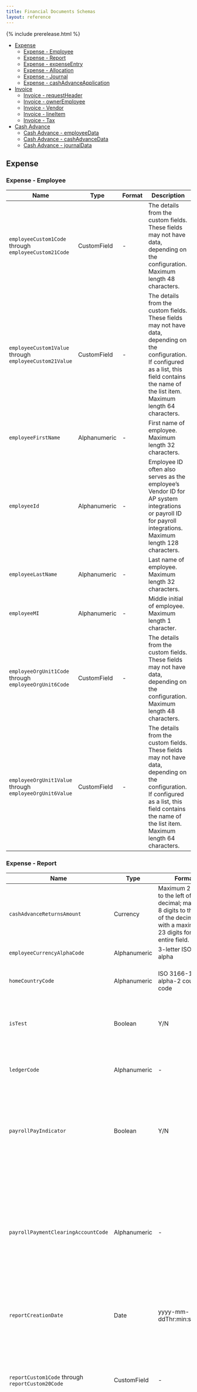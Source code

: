 ```yaml
---
title: Financial Documents Schemas
layout: reference
---
```


{% include prerelease.html %}

* [Expense](#scexpense)
  * [Expense - Employee](#scexpemploy)
  * [Expense - Report](#scexprep)
  * [Expense - expenseEntry](#scexpent)
  * [Expense - Allocation](#scexpall)
  * [Expense - Journal](#scexpjour)
  * [Expense - cashAdvanceApplication](#scexpcaa)
* [Invoice](#scinvoice)
  * [Invoice - requestHeader](#scinvreq)
  * [Invoice - ownerEmployee](#scinvown)
  * [Invoice - Vendor](#scinvven)
  * [Invoice - lineItem](#scinclin)
  * [Invoice - Tax](#scinvtax)
* [Cash Advance](#sccashadv)
  * [Cash Advance - employeeData](#sccaemp)
  * [Cash Advance - cashAdvanceData](#sccaadv)
  * [Cash Advance - journalData](#sccajour)

## <a name="scexpense"></a>Expense

### <a name="scexpemploy"></a>Expense - Employee

Name|Type|Format|Description
---|---|---|---
`employeeCustom1Code` through `employeeCustom21Code`|CustomField|-|The details from the custom fields. These fields may not have data, depending on the configuration. Maximum length 48 characters.
`employeeCustom1Value` through `employeeCustom21Value`|CustomField|-|The details from the custom fields. These fields may not have data, depending on the configuration. If configured as a list, this field contains the name of the list item. Maximum length 64 characters.
`employeeFirstName`|Alphanumeric|-|First name of employee. Maximum length 32 characters.
`employeeId`|Alphanumeric|-|Employee ID often also serves as the employee’s Vendor ID for AP system integrations or payroll ID for payroll integrations. Maximum length 128 characters.
`employeeLastName`|Alphanumeric|-|Last name of employee. Maximum length 32 characters.
`employeeMI`|Alphanumeric|-|Middle initial of employee. Maximum length 1 character.
`employeeOrgUnit1Code` through `employeeOrgUnit6Code`|CustomField|-|The details from the custom fields. These fields may not have data, depending on the configuration. Maximum length 48 characters.
`employeeOrgUnit1Value` through `employeeOrgUnit6Value`| CustomField|-|The details from the custom fields. These fields may not have data, depending on the configuration. If configured as a list, this field contains the name of the list item. Maximum length 64 characters.

### <a name="scexprep"></a>Expense - Report

Name|Type|Format|Description
---|---|---|---
`cashAdvanceReturnsAmount`|Currency|Maximum 23 digits to the left of the decimal; maximum 8 digits to the right of the decimal; with a maximum of 23 digits for the entire field.|Amount of cash advance returned.
`employeeCurrencyAlphaCode`|Alphanumeric|3-letter ISO 4217 alpha|Reimbursement currency .
`homeCountryCode`|Alphanumeric|ISO 3166-1 alpha-2 country code|The report country. Example: United States is US.
`isTest`|Boolean|Y/N|Signifies if this report belongs to a test user in system. Y = test user, N = not a test user.
`ledgerCode`|Alphanumeric|-|External accounting system ID. Maximum length 20 characters.
`payrollPayIndicator`|Boolean|Y/N|This field indicates whether the expense group the report user belongs to is configured to reimburse employees using Payroll.
`payrollPaymentClearingAccountCode`|Alphanumeric|-|SAP customers who reimburse their employees via Payroll need to capture a payroll clearing account code as part of the accounting entry during the financial posting process. Maximum length 128 characters.
`reportCreationDate`|Date|yyyy-mm-ddThr:min:sec.msZ|Date the report was created. Maximum length 24 characters.
`reportCustom1Code` through `reportCustom20Code`|CustomField|-|The details from the custom fields. These fields may not have data, depending on the configuration. Maximum length 48 characters.
`reportCustom1Value` through `reportCustom20Value`| CustomField|-|The details from the custom fields. These fields may not have data, depending on the configuration. If configured as a list, this field contains the name of the list item. Maximum length 64 characters.
`reportEndDate`|Date|yyyy-mm-ddThr:min:sec.msZ|End date from the report header. Can be imported from trip data or manually entered.
`reportId`|Alphanumeric|Unique (across all SAP Concur clients) 32 character varchar.|Often used as a voucher number when integrating across AP systems.
`reportKey`|Integer|-|A unique ID (within a single SAP Concur client's company) generated by the system. An alternative to the `reportId`. Starts with 1 and increments with each expense report. Maximum length 11 characters.
`reportName`|Alphanumeric|-|Report name assigned by employee. Maximum length 40 characters.
`reportOrgUnit1Code` through `reportOrgUnit20Code`| CustomField|-|The details from the custom fields. These fields may not have data, depending on the configuration. The second segment in the fully qualified GL string should use Org Unit 2, except the natural account field. The natural account data is stored in column 167 of the SAE. Maximum length 48 characters.
`reportOrgUnit1Value` through `reportOrgUnit20Value`| CustomField|-|The details from the custom fields. These fields may not have data, depending on the configuration. If configured as a list, this field contains the name of the list item. Maximum length 64 characters.
`reportPaymentProcessingDate`| Date|yyyy-mm-ddThr:min:sec.msZ|The date that the report completed all approvals and was ready to be extracted for payment. Maximum length 24 characters.
`reportStartDate`|Date|-|Report start date. Maximum length 24 characters.
`reportSubmitDate`|Date|-|Date/time the employee submitted the report for approval. Maximum length 24 characters.
`reportUserDefinedDate`|Date|-|Custom date/time specified by user. Maximum length 24 characters.
`revisionNumber`|Numeric|-|Report revision number. This will be used to track changes made to posted expenses. Default value is 1. Maximum length 32 characters.
`totalApprovedAmount`|Currency|Maximum 23 digits to the left of the decimal; maximum 8 digits to the right of the decimal; with a maximum of 23 digits for the entire field.|Total approved amount of the report.
`versionId`|Numeric|-|The version of the FI Document, which is the same as the version of the API endpoint. Maximum length 32 characters.

### <a name="scexpent"></a>Expense - expenseEntry

Name|Type|Format|Description
---|---|---|---
`cardAccountID`|Alphanumeric|-|ID for the card account. This can be used by the receiving system to condense transactions associated with this card. Maximum length 32 characters.
`cardProgramTypeCode`|Alphanumeric|-|The code used to identify the card’s program type. Maximum length 5 characters.
`cardStatementPeriodEndDate`|Date|yyyy-mm-ddThr:min:sec.msZ|The date of the end of the statement period. Maximum length 24 characters.
`cardStatementPeriodStartDate`|Date|yyyy-mm-ddThr:min:sec.msZ|The date of the start of the statement period. Maximum length 24 characters.
`cardTransactionAmount`|Currency|Maximum 23 digits to the left of the decimal; maximum 8 digits to the right of the decimal; with a maximum of 23 digits for the entire field.|Amount of the charge in the spend currency.
`cardTransactionCurrency`|Alphanumeric|ISO 4217 3-letter alpha code.|Currency code for the spend currency.
`cardTransactionID`|Alphanumeric|-|Reference number from the credit card vendor. Maximum length 32 characters.
`cardTransactionPostedAmount`|Currency|Maximum 23 digits to the left of the decimal; maximum 8 digits to the right of the decimal; with a maximum of 23 digits for the entire field.|Amount of the charge in the billing currency of the card.
`cardTransactionPostedCurrency`|Alphanumeric|ISO 4217 3-letter alpha code.|Currency code for the card billing currency.
`clearingAccountCode`|Alphanumeric|-|Contains the expense type account code. - or - If a CBCP Personal expense, the company card clearing account code. - or - If charge is tied to a Statement Report, and accounting code is set for Company Billed card account, the card's accounting code as specified in the **Account Code** field when creating or editing a CBS account. Maximum length 20 characters.
`entryApprovedAmount`|Currency|Maximum 23 digits to the left of the decimal; maximum 8 digits to the right of the decimal; with a maximum of 23 digits for the entire field.|Amount approved in the reimbursement currency.  
`entryCountryCode`|Alphanumeric|2-character country code.|Report entry country code.
`entryCountrySubCode`|Alphanumeric|-|Report entry country sub code. Maximum length 6 characters.
`entryCurrAlphaCode`|Alphanumeric|ISO 4217 3-letter alpha code.|Currency ISO alpha code for the spend currency if not an imported credit card or the invoice currency if this is a credit card. Maximum length 4 characters.
`entryCustom1Code` through `entryCustom40Code`|CustomField|-|The details from the custom fields. These fields may not have data, depending on the configuration. Maximum length 48 characters.
`entryCustom1Value` through `entryCustom40Value`|CustomField|-|The details from the custom fields. These fields may not have data, depending on the configuration. If configured as a list, this field contains the name of the list item. Maximum length 64 characters.
`entryDate`|Date|yyyy-mm-ddThr:min:sec.msZ|Date that this expense was incurred (when the money was spent or credit card receipt date).
`entryDescription`|Alphanumeric|-|Expense description as entered by the employee. Maximum length 64 characters.
`entryElectronicReceiptId`|GUUID|-|Electronic receipt ID. Maximum length 24 characters.
`entryExchangeRate`|Numeric|-|Rate used to convert from the report entry (spend) currency to the report (reimbursement) currency. Maximum length 23 characters.
`entryExchangeRateDirection`|Alphanumeric|M/D|The direction of the exchange rate conversion. Either: M = Multiply or D = Divide.
`entryId`|GUUID|-|Report entry sync GUUID unique key. Maximum length 32 characters.
`entryIsBillable`|Boolean|Y/N|Yes or no is the expense billable.
`entryIsPersonal`|Boolean|Y/N|Yes or no is the expense personal.
`entryLocationCityName`|Alphanumeric|-|Report entry location city name. Maximum length 64 characters.
`entryLocationName`|Alphanumeric|-|Report entry location name. Maximum length 64 characters.
`entryOrgUnit1Value` through `entryOrgUnit6Value`| CustomField|-|The details from the custom fields. These fields may not have data, depending on the configuration. If configured as a list, this field contains the name of the list item. Maximum length 64 characters.
`entryOrgUnit1Code` through `entryOrgUnit6Code`|CustomField|-|The details from the custom fields. These fields may not have data, depending on the configuration. Maximum length 48 characters.
`entryReceiptId`|GUUID|-|Non-electronic receipt image. Maximum length 32 characters.
`entryReceiptType`|Alphanumeric|T/R/N|One of these: T = Tax receipt, R = Regular receipt, or N = No receipt.
`entrySupplierTaxID`|Alphanumeric|-|Report entry XML receipt supplier tax ID. Maximum length 64 characters.
`entryUuid`|GUUID|-|Report Entry XML Receipt UUID. Maximum length 32 characters.
`entryVendorCode`|Alphanumeric|-|Vendor name list short code. Maximum length 32 characters.
`entryVendorDescription`|Alphanumeric|-|Vendor description. Maximum length 64 characters.
`expensePayIndicator`|Boolean|Either: 1 = Expense Pay or blank = not Expense Pay.|Indicates whether Expense Pay reimbursed this journal entry.
`expenseTypeCode`|Alphanumeric|-|Code for the expense type. Maximum length 5 characters.
`expenseTypeName`|Alphanumeric|-|Expense type name. Maximum length 64 characters.
`legacyEntryId`|Integer|-|Legacy report entry key. Maximum length 11 characters.
`liabilityAccountCode`|Alphanumeric|-|The liability account code assigned to the funding account paying this entry. Maximum length 48 characters.
`offsetPayType`|Boolean|Y/N|Use Offsets. Y = Yes, N= No.
`reportEntryPatKey`|Alphanumeric|-|Report Entry Payment Code. Maximum length 4 characters.

### <a name="scexpall"></a>Expense - Allocation

Name|Type|Format|Description
---|---|---|---
`allocationCustom1Code` through `allocationCustom20Code`|CustomField|-|The details from the custom fields. These fields may not have data, depending on the configuration. Maximum length 48 characters.
`allocationCustom1Value` through `allocationCustom20Value`| CustomField|-|The details from the custom fields. These fields may not have data, depending on the configuration. If configured as a list, this field contains the name of the list item. Maximum length 64 characters.
`allocationId`|GUUID|-|System-generated unique key for this allocation record. Maximuml length 32 characters.
`allocationPercentage`|Numeric|-|Percent of the report entry assigned to this allocation record. Maximum length 11 characters.

### <a name="scexpjour"></a>Expense - Journal

Name|Type|Format (length)|Description
---|---|---|---
`accountingTransactionType`|Alphanumeric|-|This is the Intuit QuickBooks specific transaction value. It will be null or a value (GJ, CC, or BILL) depending on if it’s a `journalpayee` or `journalpayer`. This determines if a transaction should be posted as Bill or Credit Card in QuickBooks. Maximum length 24 characters.
`amountGrossCard`|Currency|Maximum 23 digits to the left of the decimal; maximum 8 digits to the right of the decimal; with a maximum of 23 digits for the entire field.|Amount due to the company card of either CBCP or IBCP type for this detail row.
`amountNetOfReclaim`|Currency|Maximum 23 digits to the left of the decimal; maximum 8 digits to the right of the decimal; with a maximum of 23 digits for the entire field.|Gross Journal amount subtracting reclaimable tax. Or the Net Journal amount adding non-reclaimable tax.
`amountNetOfTax`|Currency|Maximum 23 digits to the left of the decimal; maximum 8 digits to the right of the decimal; with a maximum of 23 digits for the entire field.|Allocated net of reclaim tax. You get this by starting from the net and adding the tax that is not reclaimable, or starting with the gross and subtracting reclaimable.
`amountTax`|Currency| Maximum 23 digits to the left of the decimal; maximum 8 digits to the right of the decimal; with a maximum of 23 digits for the entire field.|This is the Gross Journal amount subtracting the total Tax amount.
`cardTransactionReferenceNumber`| Numeric|-|Reference number from the credit card vendor. Maximum length 64 characters.
`journalAccountCode`|Alphanumeric|-|Contains the expense type account code. - or - If a CBCP Personal expense, the company card clearing account code. - or - If charge is tied to a Statement Report, and accounting code is set for Company Billed card account, the card's accounting code as specified in the **Account Code** field when creating or editing a CBS account. Maximum length 48 characters.
`journalPayee`|Alphanumeric|-|Payment code name for the payee. Maximum length 4 characters.
`journalPayer`|Alphanumeric|-|Payment code name for the payer. Maximum length 4 characters.
`taxGuid`|GUUID|-|Unique identifier associated with the report entry tax allocation. Maximum length 32 characters.

### <a name="scexpcaa"></a>Expense - cashAdvanceApplication

Name|Type|Format|Description
---|---|---|---
`cashAdvanceApplicationAmount`|Currency|Maximum 23 digits to the left of the decimal; maximum 8 digits to the right of the decimal; with a maximum of 23 digits for the entire field.|Cash advance utilized amount.
`cashAdvanceClearingAccountCode`| Alphanumeric|-|The Account Code is the clearing account code which was configured for the employee in the profile. Maximum length 48 characters.
`cashAdvanceId`|GUUID|-|Unique system ID assigned to the cash advance. Maximum length 32 characters.
`cashAdvanceTransactionType`|Numeric|-|Type of transaction: 1 = Issue or return to administrator, 2 = Application, including cash advance return expense within a report, or 3 = System cash advance, from balance carry forward.

## <a name="scinvoice"></a>Invoice

### <a name="scinvreq"></a>Invoice - requestHeader

Name|Type|Format|Description
---|---|---|---
`amountNetInvoice`|Numeric|-|The invoice total amount minus the shipping and tax amounts. Maximum length 23 characters.
`amountShippingTotal`|Numeric|-|The value for the shipping amount header field. Maximum length 23 characters.
`amountTax`|Numeric|-|The total amount of tax on a given invoice. Maximum length 23 characters.
`amountVAT1` through `amountVAT4`|Numeric|23|The individual total VAT amounts for the invoice. Maximum length 23 characters.
`clearingAccountCode`|String|-|Contains the expense type account code. - or - If a CBCP Personal expense, the company card clearing account code. - or - If charge is tied to a Statement Report, and accounting code is set for Company Billed card account, the card's accounting code as specified in the **Account Code** field when creating or editing a CBS account. Maximum length 20 characters.
`currencyAlphaCode`|String|ISO 4217 3-letter alpha code.|Currency ISO alpha code for the spend currency if not an imported credit card or the invoice currency if this is a credit card.
`deliverySlipNumber`|String|-|Delivery slip number of the receipt which is associated to the invoice line item. Maximum length 256 characters.
`discountPercentage`|Numeric|Percentage|Percent value that defines the amount of discount that would be applied.
`discountTermsDays`|Numeric|-|Numeric value defining the discount term day amount. Maximum length 3 characters.
`invoiceDate`|Date|YYYY-MM-DD|Date of the invoice.
`invoicePayIndicator`|Y/N|-|Signifies if this report belongs to a test user in system.
`invoiceReceivedDate`|Date|YYYY-MM-DD|The date on which the invoice was received.
`isTest`|Y/N|-|Signifies if this report belongs to a test user in system.
`ledgerCode`|String|-|External accounting system ID. Maximum length 20 characters.
`ledgerName`|String|-|The general ledger tied to the invoice. Maximum length 100 characters.
`multiplePurchaseOrder`|Y/N|-|Defines whether or not multiple purchase orders are tied to the invoice.
`netPaymentTermDays`|Numeric|-|Numeric value defining the payment term day amount. Maximum length 3 characters.
`paymentDueDate`|Date|YYYY-MM-DD|The date the payment is due for a given invoice.
`payMethodType`|String|Drop Down Selector. Valid format options include: ACH, client paid, check, PAYPVD, wire, card, or VCHER.|The method used to pay the invoice, as of the point in time the extract is run. **NOTE:** It is possible for the method to be changed or updated *post-extract* through either the Payment Confirmation import (if the client controls payments), or through Invoice Pay (using Payment Manager).
`postingDate`|Date|YYYY-MM-DD|The date the invoice will be posted to the ERP system.
`processCompleteDate`|Date|YYYY-MM-DD|The date the invoice was processed.
`reqKey`|Numeric|Integer|An integer that uniquely defines this invoice in SAP Concur. This is the value that the Invoice Confirmation Import uses to match to this particular invoice.
`requestCreationDate`|Date|YYYY-MM-DD|The date the invoice was originally saved.
`requestCustom1Code` through `requestCustom24Code`|CustomField||The details from the custom fields. These fields may not have data, depending on the configuration. Maximum length 48 characters.
`requestCustom1Value` through `requestCustom24Value`|CustomField|-|The details from the custom fields. These fields may not have data, depending on the configuration. Maximum length 48 characters.
`requestDescription`|String|-|The invoice’s description. Maximum length 250 characters.
`requestId`|String|-|The unique identification assigned to the invoice. Maximum length 20 characters.
`requestOrgUnit1Code` through `requestOrgUnit6Code`|CustomField|-|The details from the custom fields. These fields may not have data, depending on the configuration. Maximum length 48 characters.
`requestOrgUnit1Value` through `requestOrgUnit6Value`| CustomField|-|The details from the custom fields. These fields may not have data, depending on the configuration. Maximum length 48 characters.
`requestTitle`|String|-|The invoice name. Maximum length 100 characters.
`requestTotal`|Numeric|Maximum 23 digits to the left of the decimal; maximum 8 digits to the right of the decimal; with a maximum of 23 digits for the entire field.|The sum of all Line Item Amounts plus Shipping Amount and Tax Amount for the invoice.
`revisionNumber`|Numeric|-|Invoice revision number. Default value is 1. Maximum length 32 characters.
`submitDate`|Date|YYYY-MM-DD|Date/time the employee submitted the invoice for approval.
`vendorInvoiceNumber`|String|-|The invoice number assigned by the vendor. Maximum length 50 characters.
`versionId`|String|-|The version of the FI Document, which is the same as the version of the API endpoint. Maximum length 32 characters.

### <a name="scinvown"></a>Invoice - ownerEmployee

Name|Type|Format|Description
---|---|---|---
`employeeCustom1Code` through `employeeCustom21Code`|CustomField|-|The details from the custom fields. These fields may not have data, depending on the configuration. Maximum length 48 characters.
`employeeCustom1Value` through `employleeCustom21Value`| CustomField|-|The details from the custom fields. These fields may not have data, depending on the configuration. Maximum length 48 characters.
`employeeFirstName`|String|-|First name of employee. Maximum length 32 characters.
`employeeId`|String|-|Employee ID often also serves as the employee’s Vendor ID for AP system integrations or Payroll ID for Payroll integrations. Maximum length 48 characters.
`employeeLastName`|String|-|Last name of employee. Maximum length 32 characters.
`employeeMI`|String|-|Middle initial of employee. Maximum length 1 character.
`employeeOrgUnit1Value` through `employeeOrgUnit6Value`| CustomField|-|The details from the custom fields. These fields may not have data, depending on the configuration. Maximum length 48 characters.

### <a name="scinvven"></a>Invoice - Vendor

Name|Type|Format|Description
---|---|---|---
`vendorCode`|String|-|The financial system's code for this vendor. Maximum length 23 characters.
`vendorContactFirstName`|String|-|Buyer contact for the vendor record’s first name. Maximum length 255 characters.
`vendorContactLastName`|String|-|Buyer contact for the vendor record’s last name. Maximum length 255 characters.
`vendorName`|String|-|The financial system's name for this vendor. Maximum length 255 characters.
`vendorRemitToAddressCode`|String|Less than or equal to 64.| The financial system's code for this address.

### <a name="scinclin"></a>Invoice - lineItem

Name|Type|Format|Description
---|---|---|---
`allocationAccountCode`|String|-|The Account Code for the Allocation related to this Journal Entry. Maximum length 20 characters.
`allocationCustom1Code` through `allocationCustom20Code`|CustomField|-|The details from the custom fields. These fields may not have data, depending on the configuration. Maximum length 48 characters.
`allocationCustom1Value` through `allocationCustom20Value`| CustomField|-|The details from the custom fields. These fields may not have data, depending on the configuration. Maximum length 48 characters.
`allocationKey`|Integer|-|System-generated unique key for this allocation record. Maximum length 13 characters.
`allocationPercentage`|Numeric|-|Percent of the report entry assigned to this allocation record. Maximum length 64 characters.
`journal`|String|-|Container for journal entries tied to the allocation. Maximum length 48 characters.
`accountCode`|Numeric|-|The financial system accounting code value tied to the invoice line. Maximum length 20 characters.
`amountGross`|Numeric|-|The gross amount (total amount) of the invoice line item. Maximum length 23 characters.
`amountNet`|Numeric|-|The net amount of the invoice line item not including shipping and tax. Maximum length 23 characters.
`amountShipping`|Numeric|Maximum 23 digits to the left of the decimal; maximum 8 digits to the right of the decimal; with a maximum of 23 digits for the entire field.|The value for the Shipping Amount header field. Maximum 23 digits to the left of the decimal; maximum 8 digits to the right of the decimal; with a maximum of 23 digits for the entire field.
`expenseTypeCode`|String|-|Code for the expense type so a value that isn’t language dependent is returned. Maximum length is 7 characters.
`expenseTypeName`|String|-|Expense type name. Maximum length 64 characters.
`externalLineItemId`|String|-|The PO Line item associated with to the Invoice. Maximum length 100 characters.
`lineItemCode`|String|-|The Primary Key value for the expense type. Maximum length 7 characters.
`lineItemCustom1Code` through `lineItemCustom20Code`|CustomField|-|The details from the custom fields. These fields may not have data, depending on the configuration. Maximum length 48 characters.
`lineItemCustom1Value` through `lineItemCustom20Value`| CustomField|-|The details from the custom fields. These fields may not have data, depending on the configuration. Maximum length 48 characters.
`lineItemDeliverySlipNumber`|String|-|Delivery Slip Number of the receipt which is associated to the invoice line item. Maximum length 256 characters.
`lineItemDescription`|String|-|The description of the goods or services being purchased on the individual invoice line. Maximum length 255 characters.
`lineItemPurchaseOrderNumber`|String|-|The purchase order number associated with the invoice line item (for a multiple purchase order-based invoice), or the purchase order number associated with the header (for a single purchase order-based invoice). Maximum length 10 characters.
`lineItemQuantity`|String|-|The quantity of the line item. Maximum length 23 characters.
`lineItemSequenceOrder`|Numeric|Integer| Line item number for the line item related to this Journal Entry. Value is dynamically generated by the system based on the number of lines.
`lineItemUnitPrice`|Numeric|-|The quantity unit price for the item being purchased. Maximum length 23 characters.
`poLineNumber`|Numeric|-|The PO line item number associated to the payment request. Maximum length 48 characters.
`receiptNumber`|Numeric|-|The Goods Receipt number. Maximum length 256 characters.
`receiptQuantity`|Numeric|-|The Goods Received quantity. Maximum length 23 characters.
`receiptItemID`|Numeric|-|The ID of the Goods Receipt tied to the Invoice and PO Line. Maximum length 48 characters.

### <a name="scinvtax"></a>Invoice - Tax

Name|Type|Format|Description
---|---|---|---
`amountTax`|Numeric|-|The taxation amount that exists on the invoice line. Maximum length 23 characters.
`taxCode`|String|-|Tax code assigned to this tax authority for the expense type entered on the expense entry. Maximum length 20 characters.
`taxField`|String|-|Defines which database field the tax resides in. Maximum length 20 characters.

## <a name="sccashadv"></a>Cash Advance

### <a name="sccaemp"></a>Cash Advance - employeeData

Name|Type|Format|Description
---|---|---|---
`employeeCustom1Code` through `employeeCustom21Code`|CustomField|-|The details from the custom fields. These fields may not have data, depending on the configuration. Maximum length 48 characters.
`employeeCustom1Value` through `employeeCustom21Value`|CustomField|-|The details from the custom fields. These fields may not have data, depending on the configuration. Maximum length 64 characters.
`employeeFirstName`|Alphanumeric|-|First name of employee. Maximum length 32 characters.
`employeeId`|Alphanumeric|-|Employee ID often also serves as the employee’s Vendor ID for AP system integrations or Payroll ID for Payroll integrations. Maximum length 128 characters.
`employeeLastName`|Alphanumeric|-|Last name of employee. Maximum length 32 characters.
`employeeMI`|Alphanumeric|-|Middle initial of employee. Maximum length 1 character.
`employeeOrgUnit1Code` through `employeeOrgUnit6Code`|CustomField|-|The details from the custom fields. These fields may not have data, depending on the configuration. Maximum length 48 characters.
`employeeOrgUnit1Value` through `employeeOrgUnit6Value`| CustomField|-|The details from the custom fields. These fields may not have data, depending on the configuration. Maximum length 64 characters.

### <a name="sccaadv"></a>Cash Advance - cashAdvanceData

Name|Type|Format|Description
---|---|---|---
`cardAccountID`|Alphanumeric|-|ID will be used initially by the receiving system to “condense” transactions associated with this card. It will also be used to retrieve the card number in a separate API call. Maximum length 32 bytes.
`cardTransactionAmount`|Currency|Maximum 23 digits to the left of the decimal; maximum 8 digits to the right of the decimal; with a maximum of 23 digits for the entire field.|Amount of the charge in the spend currency.
`cardTransactionCurrency`|Alphanumeric|ISO 4217 3-letter alpha code.|Currency code for the spend currency.
`cardTransactionID`|Alphanumeric|-|Calculated value assigned to this card entry during the import process. Maximum length 32 characters.
`cardTransactionPostedAmount`|Currency|Maximum 23 digits to the left of the decimal; maximum 8 digits to the right of the decimal; with a maximum of 23 digits for the entire field.|Amount of the charge in the billing currency of the card.
`cardTransactionPostedCurrency`| Alphanumeric|ISO 4217 3-letter alpha code.|Currency code for the card billing currency.
`cashAdvanceId`|GUUID|-|Unique system ID assigned to the cash advance. Maximum length 32 characters.
`clearingAccountCode`|Alphanumeric|-|Contains the expense type account code. - or - If a CBCP Personal expense, the company card clearing account code. - or - If charge is tied to a Statement Report, and accounting code is set for Company Billed card account, the card's accounting code as specified in the **Account Code** field when creating or editing a CBS account. Maximum length 20 characters.
`countryCode`|Alphanumeric|ISO 3166-1 alpha-2 country code.|The report country. Example: United States is US.
`countrySubCode`|Alphanumeric|-|Report entry country sub code. Maximum length 6 characters.
`currencyAlphaCode`|Alphanumeric|ISO 4217 3-letter alpha code.|Currency ISO alpha code for the spend currency if not an imported credit card or the invoice currency if this is a credit card.
`currencyNumCode`|Alphanumeric|ISO 4217 3-letter alpha code.|Currency code for the transaction currency using ISO number code.
`employeeCurrencyAlphaCode`|Alphanumeric|ISO 4217 3-letter alpha code.|Reimbursement currency.
`exchangeRate`|Numeric|-|Rate used to convert from the report entry (spend) currency to the report (reimbursement) currency. Maximum length 23 characters.
`expensePayIndicator`|Boolean|Y/N|Indicates whether Expense Pay reimbursed this journal entry. Either: Y = Expense Pay or N = **not** Expense Pay.
`issuedDate`|Date|yyyy-mm-ddThr:min:sec.msZ|Date of issue.
`isTest`|Boolean|Y/N|Signifies if this report belongs to a test user in system.
`entrylocationName`|Alphanumeric|-|The report entry location name (for example, city name). Maximum length 64 characters.
`name`|Alphanumeric|-|Cash advance request name. Maximum length 40 characters.
`paymentMethod`|Alphanumeric|0 = Non-Expense Pay method used for disbursement or 1 = Expense Pay method used for disbursement.|The method used, either Expense Pay or Other, used for disbursement of the cash advance.
`purpose`|Alphanumeric|-|Describes the purpose of cash advance issued. Maximum length 2,000 characters.
`requestAmount`|Money|Maximum 23 digits to the left of the decimal; maximum 8 digits to the right of the decimal; with a maximum of 23 digits for the entire field.|For issue journal record, the total amount of the cash advance in the cash advance transaction currency.
`requestDate`|Date|yyyy-mm-ddThr:min:sec.msZ|Date of cash advance request from the detailed cash advance record.
`requestedDisbursementDate`|Date|yyyy-mm-ddThr:min:sec.msZ|Cash advance disbursement date.
`transactionType`|Alphanumeric|1 = Issue or Return to Administrator, 2 = Application, including Cash Advance Return expense within a report, or 3 = System Cash advance, from balance carry forward.|Type of transaction.
`travelEndDate`|Date|yyyy-mm-ddThr:min:sec.msZ|The last day of the trip on the assigned travel request itinerary.
`travelStartDate`|Date|yyyy-mm-ddThr:min:sec.msZ|The first day of the trip on the assigned travel request itinerary.

### <a name="sccajour"></a>Cash Advance - journalData

Name|Type|Format|Description
---|---|---|---
`accountCode`|Alphanumeric|-|Contains the expense type account code. - or - If a CBCP Personal expense, the company card clearing account code. - or - If charge is tied to a Statement Report, and accounting code is set for Company Billed card account, the card's accounting code as specified in the **Account Code** field when creating or editing a CBS account. Maximum length 48 characters.
`amount`|Currency|Maximum 23 digits to the left of the decimal; maximum 8 digits to the right of the decimal; with a maximum of 23 digits for the entire field.|Value, as credit or debit, of the amount to be exchanged between the payer and payee for this expense account code **(not an absolute value) EXAMPLES:** Value of zero, credit, or debit, as the following: 0 (Zero) "0," **+** (Plus / Debit) "+50.00," or **-** (Minus / Credit) "-50.00."
`debitOrCredit`| Alphanumeric|DR/CR|Either: DR = Debit or CR = credit.
`payee`|Alphanumeric|-|Either a company or an employee depending on the payment type. Maximum length 64 characters.
`payer`|Alphanumeric|-|Either a company or an employee depending on the payment type. Maximum length 64 characters.
`paymentCode`|Alphanumeric|-|The payment code for either a payee or payer. Maximum length 80 characters.
